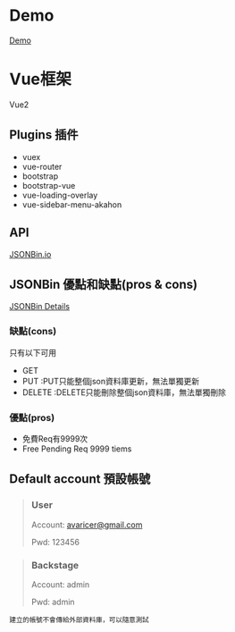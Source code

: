 # Demo
[Demo](https://justin880929.github.io/Vue2_RWM_Demo/#/home/allProds)
# Vue框架
Vue2
## Plugins 插件
- vuex
- vue-router
- bootstrap
- bootstrap-vue
- vue-loading-overlay
- vue-sidebar-menu-akahon
## API
[JSONBin.io](https://jsonbin.io/)
## JSONBin 優點和缺點(pros & cons)
[JSONBin Details](https://jsonbin.io/api-reference/bins/get-started)
### 缺點(cons)
只有以下可用
- GET
- PUT    :PUT只能整個json資料庫更新，無法單獨更新
- DELETE :DELETE只能刪除整個json資料庫，無法單獨刪除
### 優點(pros)
- 免費Req有9999次
- Free Pending Req 9999 tiems
## Default account 預設帳號
> ### **User**
> Account: avaricer@gmail.com
> 
> Pwd: 123456

> ### **Backstage**
> Account: admin
> 
> Pwd: admin

`` 建立的帳號不會傳給外部資料庫，可以隨意測試 ``


